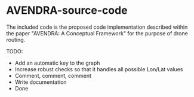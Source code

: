 # AVENDRA-source-code

The included code is the proposed code implementation described within the paper "AVENDRA: A Conceptual Framework" for the purpose of drone routing.


TODO:
- Add an automatic key to the graph
- Increase robust checks so that it handles all possible Lon/Lat values
- Comment, comment, comment
- Write documentation
- Done
